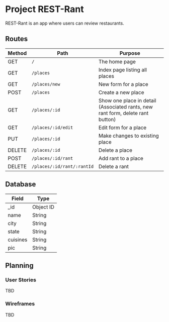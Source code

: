 # Project REST-Rant

REST-Rant is an app where users can review restaurants.

## Routes
| Method | Path | Purpose |
| ------ | ------------------------------------- | ----------------------------- |
| GET | `/` | The home page |
| GET | `/places` | Index page listing all places |
| GET | `/places/new` | New form for a place |
| POST | `/places` | Create a new place |
| GET | `/places/:id` | Show one place in detail (Associated rants, new rant form, delete rant button) |
| GET | `/places/:id/edit` | Edit form for a place |
| PUT | `/places/:id` | Make changes to existing place |
| DELETE | `/places/:id` | Delete a place |
| POST | `/places/:id/rant` | Add rant to a place |
| DELETE | `/places/:id/rant/:rantId` | Delete a rant |


## Database

| Field     | Type      |
|-----------|-----------|
| _id       | Object ID |
| name      | String    |
| city      | String    |
| state     | String    |
| cuisines  | String    |
| pic       | String    |


## Planning

### User Stories 
TBD

### Wireframes 
TBD
